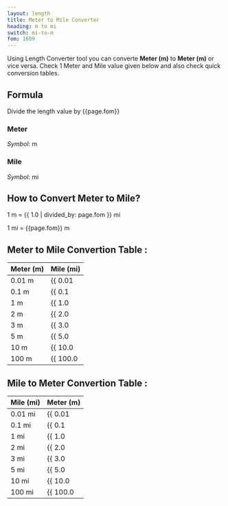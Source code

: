 ```yaml
---
layout: length
title: Meter to Mile Converter
heading: m to mi
switch: mi-to-m
fom: 1609
---
```


Using Length Converter tool you can converte **Meter (m)** to **Meter (m)** or vice versa. Check 1 Meter and Mile value given below and also check quick conversion tables.

## Formula
Divide the length value by {{page.fom}}

### Meter
*Symbol*: m

### Mile
*Symbol*: mi

## How to Convert Meter to Mile?
1 m = {{ 1.0 | divided_by: page.fom }} mi

1 mi = {{page.fom}} m

## Meter to Mile Convertion Table :

| Meter (m) | Mile (mi) |
| ---- | ---- |
| 0.01 m | {{ 0.01 | divided_by: page.fom | round: 12 }} mi |
| 0.1 m | {{ 0.1 | divided_by: page.fom | round: 12 }} mi |
| 1 m | {{ 1.0 | divided_by: page.fom | round: 12 }} mi |
| 2 m | {{ 2.0 | divided_by: page.fom | round: 12 }} mi |
| 3 m | {{ 3.0 | divided_by: page.fom | round: 12 }} mi |
| 5 m | {{ 5.0 | divided_by: page.fom | round: 12 }} mi |
| 10 m | {{ 10.0 | divided_by: page.fom | round: 12 }} mi |
| 100 m | {{ 100.0 | divided_by: page.fom | round: 12 }} mi |

## Mile to Meter Convertion Table :

| Mile (mi) | Meter (m) |
| ---- | ---- |
| 0.01 mi | {{ 0.01 | times: page.fom | round: 12 }} m |
| 0.1 mi | {{ 0.1 | times: page.fom | round: 12 }} m |
| 1 mi | {{ 1.0 | times: page.fom | round: 12 }} m |
| 2 mi | {{ 2.0 | times: page.fom | round: 12 }} m |
| 3 mi | {{ 3.0 | times: page.fom | round: 12 }} m |
| 5 mi | {{ 5.0 | times: page.fom | round: 12 }} m |
| 10 mi | {{ 10.0 | times: page.fom | round: 12 }} m |
| 100 mi | {{ 100.0 | times: page.fom | round: 12 }} m |

<script>
selectInput[7].selected = true
selectOutput[9].selected = true
</script>
